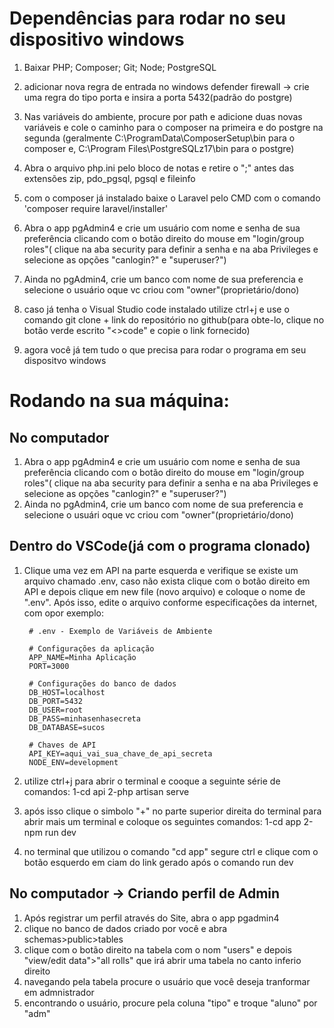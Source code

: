 # Dependências para rodar no seu dispositivo windows

1. Baixar PHP; Composer; Git; Node; PostgreSQL

2. adicionar nova regra de entrada no windows defender firewall
        -> crie uma regra do tipo porta e insira a porta 5432(padrão do postgre)
3. Nas variáveis do ambiente, procure por path e adicione duas novas variáveis e cole o caminho para o composer na primeira e do postgre na segunda (geralmente C:\ProgramData\ComposerSetup\bin para o composer e, C:\Program Files\PostgreSQLz17\bin para o postgre)

4. Abra o arquivo php.ini pelo bloco de notas e retire o ";" antes das extensões zip, pdo_pgsql, pgsql e fileinfo

5. com o composer já instalado baixe o Laravel pelo CMD com o comando 'composer require laravel/installer'

5. Abra o app pgAdmin4 e crie um usuário com nome e senha de sua preferência clicando com o botão direito do mouse em "login/group roles"( clique na aba security para definir a senha e na aba Privileges e selecione as opções "canlogin?" e "superuser?")

7. Ainda no pgAdmin4, crie um banco com nome de sua preferencia e selecione o usuário oque vc criou com "owner"(proprietário/dono)

8. caso já tenha o Visual Studio code instalado utilize ctrl+j e use o comando git clone + link do repositório no github(para obte-lo, clique no botão verde escrito "<>code" e copie o link fornecido)

9. agora você já tem tudo o que precisa para rodar o programa em seu dispositvo windows

# Rodando na sua máquina:
## No computador

1. Abra o app pgAdmin4 e crie um usuário com nome e senha de sua preferência clicando com o botão direito do mouse em "login/group roles"( clique na aba security para definir a senha e na aba Privileges e selecione as opções "canlogin?" e "superuser?")
2. Ainda no pgAdmin4, crie um banco com nome de sua preferencia e selecione o usuári oque vc criou com "owner"(proprietário/dono)

## Dentro do VSCode(já com o programa clonado)

1. Clique uma vez em API na parte esquerda e verifique se existe um arquivo chamado .env, caso não exista clique com o botão direito em API e depois clique em new file (novo arquivo) e coloque o nome de ".env". Após isso, edite o arquivo conforme especificações da internet, com opor exemplo:

        # .env - Exemplo de Variáveis de Ambiente

        # Configurações da aplicação
        APP_NAME=Minha Aplicação
        PORT=3000

        # Configurações do banco de dados
        DB_HOST=localhost
        DB_PORT=5432
        DB_USER=root
        DB_PASS=minhasenhasecreta
        DB_DATABASE=sucos

        # Chaves de API
        API_KEY=aqui_vai_sua_chave_de_api_secreta
        NODE_ENV=development
        
2. utilize ctrl+j para abrir o terminal e cooque a seguinte série de comandos:
        1-cd api
        2-php artisan serve
3. após isso clique o simbolo "+" no parte superior direita do terminal para abrir mais um terminal e coloque os seguintes comandos:
        1-cd app
        2-npm run dev
4. no terminal que utilizou o comando "cd app" segure ctrl e clique com o botão esquerdo em ciam do link gerado após o comando run dev

## No computador -> Criando perfil de Admin
1. Após registrar um perfil através do Site, abra o app pgadmin4
2. clique no banco de dados criado por você e abra schemas>public>tables
3. clique com o botão direito na tabela com o nom "users" e depois "view/edit data">"all rolls" que irá abrir uma tabela no canto inferio direito
4. navegando pela tabela procure o usuário que você deseja tranformar em admnistrador
5. encontrando o usuário, procure pela coluna "tipo" e troque "aluno" por "adm"